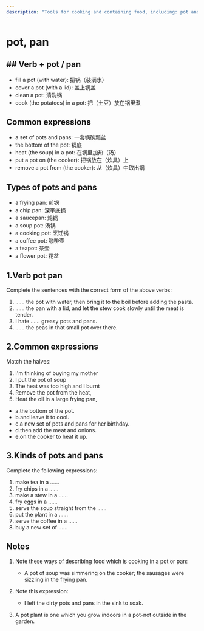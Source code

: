 ```yaml
---
description: "Tools for cooking and containing food, including: pot and pan. (各种锅、壶、盆)"
---
```


# pot, pan

## ## Verb + pot / pan

- fill a pot (with water): 把锅（装满水）
- cover a pot (with a lid): 盖上锅盖
- clean a pot: 清洗锅
- cook (the potatoes) in a pot: 把（土豆）放在锅里煮

## Common expressions

- a set of pots and pans: 一套锅碗瓢盆
- the bottom of the pot: 锅底
- heat (the soup) in a pot: 在锅里加热（汤）
- put a pot on (the cooker): 把锅放在（炊具）上
- remove a pot from (the cooker): 从（炊具）中取出锅

## Types of pots and pans

- a frying pan: 煎锅
- a chip pan: 深平底锅
- a saucepan: 炖锅
- a soup pot: 汤锅
- a cooking pot: 烹饪锅
- a coffee pot: 咖啡壶
- a teapot: 茶壶
- a flower pot: 花盆

## 1.Verb pot pan

Complete the sentences with the correct form of the above verbs:

1. ...... the pot with water, then bring it to the boil before adding the pasta.
2. ...... the pan with a lid, and let the stew cook slowly until the meat is tender.
3. I hate ...... greasy pots and pans.
4. ...... the peas in that small pot over there.

## 2.Common expressions

Match the halves:

1. I'm thinking of buying my mother
2. I put the pot of soup
3. The heat was too high and I burnt
4. Remove the pot from the heat,
5. Heat the oil in a large frying pan,

- a.the bottom of the pot.
- b.and leave it to cool.
- c.a new set of pots and pans for her birthday.
- d.then add the meat and onions.
- e.on the cooker to heat it up.

## 3.Kinds of pots and pans

Complete the following expressions:

1. make tea in a ......
2. fry chips in a ......
3. make a stew in a ......
4. fry eggs in a ......
5. serve the soup straight from the ......
6. put the plant in a ......
7. serve the coffee in a ......
8. buy a new set of ......

## Notes

1. Note these ways of describing food which is cooking in a pot or pan:

   - A pot of soup was simmering on the cooker; the sausages were sizzling in the frying pan.

2. Note this expression:

   - I left the dirty pots and pans in the sink to soak.

3. A pot plant is one which you grow indoors in a pot-not outside in the garden.
